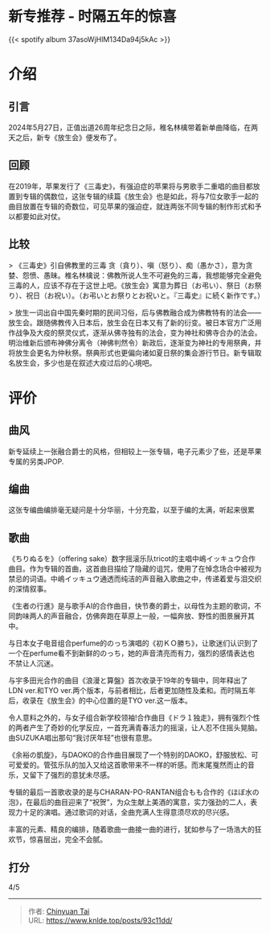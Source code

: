 # 新专推荐 - 时隔五年的惊喜

{{&lt; spotify album 37asoWjHlM134Da94j5kAc &gt;}}

# 介绍

## 引言

2024年5月27日，正值出道26周年纪念日之际，稚名林檎带着新单曲降临，在两天之后，新专《放生会》便发布了。

## 回顾

在2019年，苹果发行了《三毒史》，有强迫症的苹果将与男歌手二重唱的曲目都放置到专辑的偶数位，这张专辑的续篇《放生会》也是如此，将与7位女歌手一起的曲目放置在专辑的奇数位，可见苹果的强迫症，就连两张不同专辑的制作形式和予以都要如此对仗。

## 比较

&gt; 《三毒史》引自佛教里的三毒 贪（貪り）、嗔（怒り）、痴（愚かさ），意为贪婪、怨愤、愚昧。椎名林檎说：佛教所说人生不可避免的三毒，我想能够完全避免三毒的人，应该不存在于这世上吧。《放生会》寓意为葬日（お弔い）、祭日（お祭り）、祝日（お祝い）。（お弔いとお祭りとお祝いと。『三毒史』に続く新作です。）

&gt; 放生一词出自中国先秦时期的民间习俗，后与佛教融合成为佛教特有的法会——放生会。跟随佛教传入日本后，放生会在日本又有了新的衍变。被日本官方广泛用作战争及大疫的祭灵仪式，逐渐从佛寺独有的法会，变为神社和佛寺合办的法会。明治维新后颁布神佛分离令（神佛判然令）新政后，逐渐变为神社的专用祭典，并将放生会更名为仲秋祭。祭典形式也更偏向诸如夏日祭的集会游行节日。新专辑取名放生会，多少也是在叙述大疫过后的心境吧。

# 评价

## 曲风

新专延续上一张融合爵士的风格，但相较上一张专辑，电子元素少了些，还是苹果专属的另类JPOP.

## 编曲

这张专编曲编排毫无疑问是十分华丽，十分充盈，以至于编的太满，听起来很累

## 歌曲

《ちりぬるを》（offering sake）数字摇滚乐队tricot的主唱中嶋イッキュウ合作曲目。作为专辑的首曲，这首曲目描绘了隐藏的诅咒，使用了在悼念场合中被视为禁忌的词语。中嶋イッキュウ通透而纯洁的声音融入歌曲之中，传递着爱与泪交织的深情叙事。

《生者の行進》是与歌手AI的合作曲目，快节奏的爵士，以母性为主题的歌词，不同韵味两人的声音融合，仿佛奔跑在草原上一般，一幅奔放、野性的图景展开其中。

与日本女子电音组合perfume的のっち演唱的《初ＫＯ勝ち》，让歌迷们认识到了一个在perfume看不到新鲜的のっち，她的声音清亮而有力，强烈的感情表达也不禁让人沉迷。

与宇多田光合作的曲目《浪漫と算盤》首次收录于19年的专辑中，同年释出了LDN ver.和TYO ver.两个版本，与前者相比，后者更加随性及柔和。而时隔五年后，收录在《放生会》的中心位置的是TYO ver.这一版本。

令人意料之外的，与女子组合新学校领袖!合作曲目《ドラ１独走》，拥有强烈个性的两者产生了奇妙的化学反应，一首充满青春活力的摇滚，让人忍不住摇头晃脑。由SUZUKA唱出那句“我讨厌年轻”也很有意思。

《余裕の凱旋》，与DAOKO的合作曲目展现了一个特别的DAOKO，舒服放松、可可爱爱的。管弦乐队的加入又给这首歌带来不一样的听感。而末尾戛然而止的音乐，又留下了强烈的意犹未尽感。

专辑的最后一首歌收录的是与CHARAN-PO-RANTAN组合もも合作的《ほぼ水の泡》，在最后的曲目迎来了“祝贺”，为众生献上美酒的寓意，实力强劲的二人，表现力十足的演唱。通过歌词的对话，全曲充满人生得意须尽欢的尽兴感。

丰富的元素、精良的编排，随着歌曲一曲接一曲的进行，犹如参与了一场浩大的狂欢节，惊喜层出，完全不会腻。

## 打分

4/5


---

> 作者: [Chinyuan Tai](https://www.knlde.top)  
> URL: https://www.knlde.top/posts/93c11dd/  


